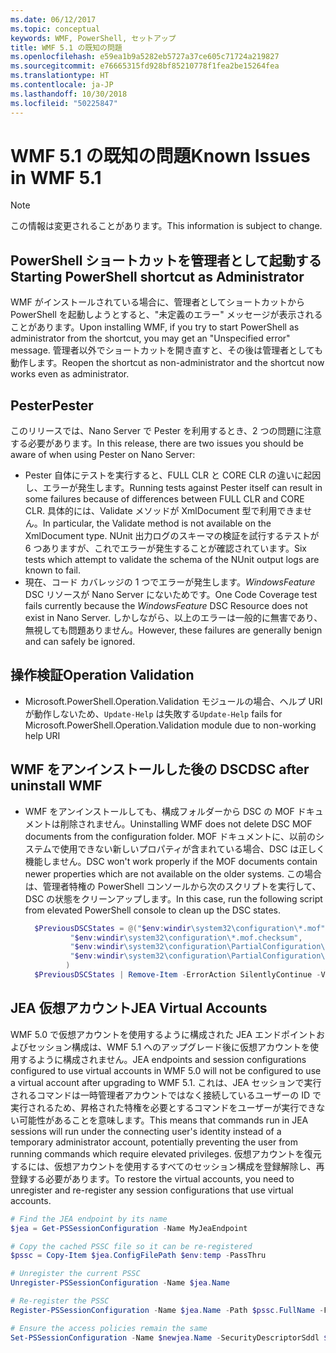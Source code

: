 ```yaml
---
ms.date: 06/12/2017
ms.topic: conceptual
keywords: WMF, PowerShell, セットアップ
title: WMF 5.1 の既知の問題
ms.openlocfilehash: e59ea1b9a5282eb5727a37ce605c71724a219827
ms.sourcegitcommit: e76665315fd928bf85210778f1fea2be15264fea
ms.translationtype: HT
ms.contentlocale: ja-JP
ms.lasthandoff: 10/30/2018
ms.locfileid: "50225847"
---
```

# <a name="known-issues-in-wmf-51"></a><span data-ttu-id="c2e8f-103">WMF 5.1 の既知の問題</span><span class="sxs-lookup"><span data-stu-id="c2e8f-103">Known Issues in WMF 5.1</span></span>

> [!Note]
> <span data-ttu-id="c2e8f-104">この情報は変更されることがあります。</span><span class="sxs-lookup"><span data-stu-id="c2e8f-104">This information is subject to change.</span></span>

## <a name="starting-powershell-shortcut-as-administrator"></a><span data-ttu-id="c2e8f-105">PowerShell ショートカットを管理者として起動する</span><span class="sxs-lookup"><span data-stu-id="c2e8f-105">Starting PowerShell shortcut as Administrator</span></span>

<span data-ttu-id="c2e8f-106">WMF がインストールされている場合に、管理者としてショートカットから PowerShell を起動しようとすると、"未定義のエラー" メッセージが表示されることがあります。</span><span class="sxs-lookup"><span data-stu-id="c2e8f-106">Upon installing WMF, if you try to start PowerShell as administrator from the shortcut, you may get an "Unspecified error" message.</span></span>
<span data-ttu-id="c2e8f-107">管理者以外でショートカットを開き直すと、その後は管理者としても動作します。</span><span class="sxs-lookup"><span data-stu-id="c2e8f-107">Reopen the shortcut as non-administrator and the shortcut now works even as administrator.</span></span>

## <a name="pester"></a><span data-ttu-id="c2e8f-108">Pester</span><span class="sxs-lookup"><span data-stu-id="c2e8f-108">Pester</span></span>

<span data-ttu-id="c2e8f-109">このリリースでは、Nano Server で Pester を利用するとき、2 つの問題に注意する必要があります。</span><span class="sxs-lookup"><span data-stu-id="c2e8f-109">In this release, there are two issues you should be aware of when using Pester on Nano Server:</span></span>

- <span data-ttu-id="c2e8f-110">Pester 自体にテストを実行すると、FULL CLR と CORE CLR の違いに起因し、エラーが発生します。</span><span class="sxs-lookup"><span data-stu-id="c2e8f-110">Running tests against Pester itself can result in some failures because of differences between FULL CLR and CORE CLR.</span></span> <span data-ttu-id="c2e8f-111">具体的には、Validate メソッドが XmlDocument 型で利用できません。</span><span class="sxs-lookup"><span data-stu-id="c2e8f-111">In particular, the Validate method is not available on the XmlDocument type.</span></span> <span data-ttu-id="c2e8f-112">NUnit 出力ログのスキーマの検証を試行するテストが 6 つありますが、これでエラーが発生することが確認されています。</span><span class="sxs-lookup"><span data-stu-id="c2e8f-112">Six tests which attempt to validate the schema of the NUnit output logs are known to fail.</span></span>
- <span data-ttu-id="c2e8f-113">現在、コード カバレッジの 1 つでエラーが発生します。*WindowsFeature* DSC リソースが Nano Server にないためです。</span><span class="sxs-lookup"><span data-stu-id="c2e8f-113">One Code Coverage test fails currently because the *WindowsFeature* DSC Resource does not exist in Nano Server.</span></span> <span data-ttu-id="c2e8f-114">しかしながら、以上のエラーは一般的に無害であり、無視しても問題ありません。</span><span class="sxs-lookup"><span data-stu-id="c2e8f-114">However, these failures are generally benign and can safely be ignored.</span></span>

## <a name="operation-validation"></a><span data-ttu-id="c2e8f-115">操作検証</span><span class="sxs-lookup"><span data-stu-id="c2e8f-115">Operation Validation</span></span>

- <span data-ttu-id="c2e8f-116">Microsoft.PowerShell.Operation.Validation モジュールの場合、ヘルプ URI が動作しないため、`Update-Help` は失敗する</span><span class="sxs-lookup"><span data-stu-id="c2e8f-116">`Update-Help` fails for Microsoft.PowerShell.Operation.Validation module due to non-working help URI</span></span>

## <a name="dsc-after-uninstall-wmf"></a><span data-ttu-id="c2e8f-117">WMF をアンインストールした後の DSC</span><span class="sxs-lookup"><span data-stu-id="c2e8f-117">DSC after uninstall WMF</span></span>

- <span data-ttu-id="c2e8f-118">WMF をアンインストールしても、構成フォルダーから DSC の MOF ドキュメントは削除されません。</span><span class="sxs-lookup"><span data-stu-id="c2e8f-118">Uninstalling WMF does not delete DSC MOF documents from the configuration folder.</span></span> <span data-ttu-id="c2e8f-119">MOF ドキュメントに、以前のシステムで使用できない新しいプロパティが含まれている場合、DSC は正しく機能しません。</span><span class="sxs-lookup"><span data-stu-id="c2e8f-119">DSC won't work properly if the MOF documents contain newer properties which are not available on the older systems.</span></span> <span data-ttu-id="c2e8f-120">この場合は、管理者特権の PowerShell コンソールから次のスクリプトを実行して、DSC の状態をクリーンアップします。</span><span class="sxs-lookup"><span data-stu-id="c2e8f-120">In this case, run the following script from elevated PowerShell console to clean up the DSC states.</span></span>

  ```powershell
    $PreviousDSCStates = @("$env:windir\system32\configuration\*.mof",
            "$env:windir\system32\configuration\*.mof.checksum",
            "$env:windir\system32\configuration\PartialConfiguration\*.mof",
            "$env:windir\system32\configuration\PartialConfiguration\*.mof.checksum"
           )
    $PreviousDSCStates | Remove-Item -ErrorAction SilentlyContinue -Verbose
  ```

## <a name="jea-virtual-accounts"></a><span data-ttu-id="c2e8f-121">JEA 仮想アカウント</span><span class="sxs-lookup"><span data-stu-id="c2e8f-121">JEA Virtual Accounts</span></span>

<span data-ttu-id="c2e8f-122">WMF 5.0 で仮想アカウントを使用するように構成された JEA エンドポイントおよびセッション構成は、WMF 5.1 へのアップグレード後に仮想アカウントを使用するように構成されません。</span><span class="sxs-lookup"><span data-stu-id="c2e8f-122">JEA endpoints and session configurations configured to use virtual accounts in WMF 5.0 will not be configured to use a virtual account after upgrading to WMF 5.1.</span></span>
<span data-ttu-id="c2e8f-123">これは、JEA セッションで実行されるコマンドは一時管理者アカウントではなく接続しているユーザーの ID で実行されるため、昇格された特権を必要とするコマンドをユーザーが実行できない可能性があることを意味します。</span><span class="sxs-lookup"><span data-stu-id="c2e8f-123">This means that commands run in JEA sessions will run under the connecting user's identity instead of a temporary administrator account, potentially preventing the user from running commands which require elevated privileges.</span></span>
<span data-ttu-id="c2e8f-124">仮想アカウントを復元するには、仮想アカウントを使用するすべてのセッション構成を登録解除し、再登録する必要があります。</span><span class="sxs-lookup"><span data-stu-id="c2e8f-124">To restore the virtual accounts, you need to unregister and re-register any session configurations that use virtual accounts.</span></span>

```powershell
# Find the JEA endpoint by its name
$jea = Get-PSSessionConfiguration -Name MyJeaEndpoint

# Copy the cached PSSC file so it can be re-registered
$pssc = Copy-Item $jea.ConfigFilePath $env:temp -PassThru

# Unregister the current PSSC
Unregister-PSSessionConfiguration -Name $jea.Name

# Re-register the PSSC
Register-PSSessionConfiguration -Name $jea.Name -Path $pssc.FullName -Force

# Ensure the access policies remain the same
Set-PSSessionConfiguration -Name $newjea.Name -SecurityDescriptorSddl $jea.SecurityDescriptorSddl
```
